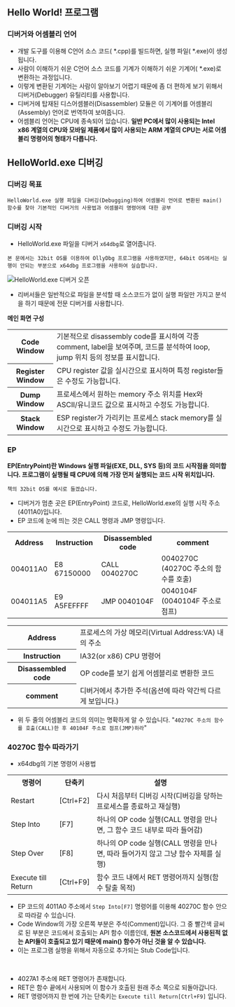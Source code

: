 ## Hello World! 프로그램

### 디버거와 어셈블리 언어
- 개발 도구를 이용해 C언어 소스 코드( *.cpp)를 빌드하면, 실행 파일( *.exe)이 생성됩니다.
- 사람이 이해하기 쉬운 C언어 소스 코드를 기계가 이해하기 쉬운 기계어( *.exe)로 변환하는 과정입니다.
- 이렇게 변환된 기계어는 사람이 알아보기 어렵기 때문에 좀 더 편하게 보기 위해서 디버거(Debugger) 유틸리티를 사용합니다.
- 디버거에 탑재된 디스어셈블러(Disassembler) 모듈은 이 기계어를 어셈블리(Assembly) 언어로 번역하여 보여줍니다.
- 어셈블리 언어는 CPU에 종속되어 있습니다. **일반 PC에서 많이 사용되는 Intel x86 계열의 CPU와 모바일 제품에서 많이 사용되는 ARM 계열의 CPU는 서로 어셈블리 명령어의 형태가 다릅니다.**

## HelloWorld.exe 디버깅

### 디버깅 목표
```HelloWorld.exe 실행 파일을 디버깅(Debugging)하여 어셈블리 언어로 변환된 main() 함수를 찾아 기본적인 디버거의 사용법과 어셈블리 명령어에 대한 공부```

### 디버깅 시작
- HelloWorld.exe 파일을 디버거 ```x64dbg```로 열어줍니다.

```본 문에서는 32bit OS를 이용하여 OllyDbg 프로그램을 사용하였지만, 64bit OS에서는 실행이 안되는 부분으로 x64dbg 프로그램을 사용하여 실습합니다.```

![HelloWorld.exe 디버거 오픈](./Image/helloworldexe.png)
- 리버서들은 일반적으로 파일을 분석할 때 소스코드가 없이 실행 파일만 가지고 분석을 하기 때문에 전문 디버거를 사용합니다.

**메인 화면 구성**
<table>
<tr><th>Code Window</th><td>기본적으로 disassembly code를 표시하여 각종 comment, label을 보여주며, 코드를 분석하여 loop, jump 위치 등의 정보를 표시합니다.</td></tr>
<tr><th>Register Window</th><td>CPU register 값을 실시간으로 표시하며 특정 register들은 수정도 가능합니다.</td></tr>
<tr><th>Dump Window</th><td>프로세스에서 원하는 memory 주소 위치를 Hex와 ASCII/유니코드 값으로 표시하고 수정도 가능합니다.</td></tr>
<tr><th>Stack Window</th><td>ESP register가 가리키는 프로세스 stack memory를 실시간으로 표시하고 수정도 가능합니다.</td></tr>
</table>

### EP
**EP(EntryPoint)란 Windows 실행 파일(EXE, DLL, SYS 등)의 코드 시작점을 의미합니다. 프로그램이 실행될 때 CPU에 의해 가장 먼저 실행되는 코드 시작 위치입니다.**

```책의 32bit OS를 예시로 들겠습니다.```
- 디버거가 멈춘 곳은 EP(EntryPoint) 코드로, HelloWorld.exe의 실행 시작 주소(4011A0)입니다.
- EP 코드에 눈에 띄는 것은 CALL 명령과 JMP 명령입니다.

<table>
<tr><th>Address</th><th>Instruction</th><th>Disassembled code</th><th>comment</th></tr>
<tr><td>004011A0</td><td>E8 67150000</td><td>CALL 0040270C</td><td>0040270C (40270C 주소의 함수를 호출)</td></tr>
<tr><td>004011A5</td><td>E9 A5FEFFFF</td><td>JMP 0040104F</td><td>0040104F (0040104F 주소로 점프)</td></tr>
</table>

<table>
<tr><th>Address</th><td>프로세스의 가상 메모리(Virtual Address:VA) 내의 주소</td></tr>
<tr><th>Instruction</th><td>IA32(or x86) CPU 명령어</td></tr>
<tr><th>Disassembled code</th><td>OP code를 보기 쉽게 어셈블리로 변환한 코드</td></tr>
<tr><th>comment</th><td>디버거에서 추가한 주석(옵션에 따라 약간씩 다르게 보입니다.)</td></tr>
</table>

- 위 두 줄의 어셈블리 코드의 의미는 명확하게 알 수 있습니다.
"```40270C 주소의 함수를 호출(CALL)한 후 40104F 주소로 점프(JMP)하라```"

### 40270C 함수 따라가기
- x64dbg의 기본 명령어 사용법
<table>
<tr><th>명령어</th><th>단축키</th><th>설명</th></tr>
<tr><td>Restart</td><td>[Ctrl+F2]</td><td>다시 처음부터 디버깅 시작(디버깅을 당하는 프로세스를 종료하고 재실행)</td></tr>
<tr><td>Step Into</td><td>[F7]</td><td>하나의 OP code 실행(CALL 명령을 만나면, 그 함수 코드 내부로 따라 들어감)</td></tr>
<tr><td>Step Over</td><td>[F8]</td><td>하나의 OP code 실행(CALL 명령을 만나면, 따라 들어가지 않고 그냥 함수 자체를 실행)</td></tr>
<tr><td>Execute till Return</td><td>[Ctrl+F9]</td><td>함수 코드 내에서 RET 명령어까지 실행(함수 탈출 목적)</td></tr>
</table>

- EP 코드의 4011A0 주소에서 ```Step Into[F7]``` 명령어를 이용해 40270C 함수 안으로 따라갈 수 있습니다.
- Code Window의 가장 오른쪽 부분은 주석(Comment)입니다. 그 중 빨간색 글씨로 된 부분은 코드에서 호출되는 API 함수 이름인데, **원본 소스코드에서 사용된적 없는 API들이 호출되고 있기 때문에 main() 함수가 아닌 것을 알 수 있습니다.**
- 이는 프로그램 실행을 위해서 자동으로 추가되는 Stub Code입니다.

<br/>

- 4027A1 주소에 RET 명령어가 존재합니다.
- RET은 함수 끝에서 사용되며 이 함수가 호출된 원래 주소 쪽으로 되돌아갑니다.
- RET 명령어까지 한 번에 가는 단축키는 ```Execute till Return[Ctrl+F9]``` 입니다.



